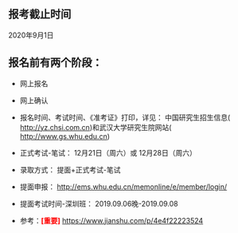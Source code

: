 <!-- toc -->
## 报考截止时间
2020年9月1日

## 报名前有两个阶段：
+ 网上报名
+ 网上确认

+ 报名时间、考试时间、《准考证》打印，详见：
中国研究生招生信息( http://yz.chsi.com.cn)和武汉大学研究生院网站( http://www.gs.whu.edu.cn)

+ 正式考试-笔试：
12月21日（周六）或 12月28日（周六）

+ 录取方式：
提面+正式考试-笔试

+ 提面申报：
http://ems.whu.edu.cn/memonline/e/member/login/

+ 提面考试时间-深圳班：
2019.09.06晚-2019.09.08

+ 参考：<b style="color:red;">[重要]</b> 
https://www.jianshu.com/p/4e4f22223524
<!-- endtoc -->